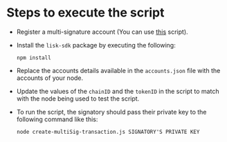 # Steps to execute the script

- Register a multi-signature account (You can use [this](https://github.com/LiskHQ/lisk-sdk-examples/tree/development/guides/register-multi-sig-accounts) script).

- Install the `lisk-sdk` package by executing the following:

    ```
    npm install
    ```
- Replace the accounts details available in the `accounts.json` file with the accounts of your node.
- Update the values of the `chainID` and the `tokenID` in the script to match with the node being used to test the script.
- To run the script, the signatory should pass their private key to the following command like this:
    ```
    node create-multiSig-transaction.js SIGNATORY'S PRIVATE KEY
    ```
